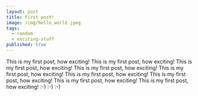 ```yaml
---
layout: post
title: First post!
image: /img/hello_world.jpeg
tags:
  - random
  - exciting-stuff
published: true
---
```


This is my first post, how exciting! This is my first post, how exciting! This is my first post, how exciting! This is my first post, how exciting! This is my first post, how exciting! This is my first post, how exciting! This is my first post, how exciting! This is my first post, how exciting! This is my first post, how exciting! :-) :-) :-)
